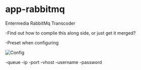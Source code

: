 # app-rabbitmq
Entermedia RabbitMq Transcoder


-Find out how to complie this along side, or just get it merged?

-Preset when configuring

![Config](https://imgur.com/gluMLGj)


-queue
-ip
-port
-vhost
-username
-password
